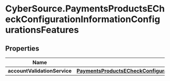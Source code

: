 # CyberSource.PaymentsProductsECheckConfigurationInformationConfigurationsFeatures

## Properties
Name | Type | Description | Notes
------------ | ------------- | ------------- | -------------
**accountValidationService** | [**PaymentsProductsECheckConfigurationInformationConfigurationsFeaturesAccountValidationService**](PaymentsProductsECheckConfigurationInformationConfigurationsFeaturesAccountValidationService.md) |  | [optional] 


